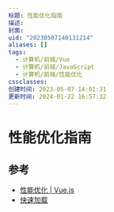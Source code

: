 ```yaml
---
标题: 性能优化指南
描述: 
封面: 
uid: "20230507140131214"
aliases: []
tags:
  - 计算机/前端/Vue
  - 计算机/前端/JavaScript
  - 计算机/前端/性能优化
cssclasses: 
创建时间: 2023-05-07 14:01:31
更新时间: 2024-01-22 16:57:32
---
```


# 性能优化指南

## 参考

- [性能优化 | Vue.js](https://cn.vuejs.org/guide/best-practices/performance.html#profiling-options)
- [快速加载](https://web.dev/fast/)
